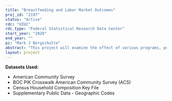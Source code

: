 ```yaml
---
title: "Breastfeeding and Labor Market Outcomes"
proj_id: "2197"
status: "Active"
rdc: "UIUC"
rdc_type: "Federal Statistical Research Data Center"
start_year: "2020"
end_year: ""
pi: "Mark J Borgschulte"
abstract: "This project will examine the effect of various programs, policies, and health services that target breastfeeding on women's return to work after childbirth. Our analysis will use temporal and geographic variation in these factors to examine how changes in breastfeeding and breastfeeding support--for example, workplace regulations requiring employers to provide workers with reasonable accommodation to express breastmilk during the workday--affect mother's labor market outcomes, such as employment, hours, and occupation. The primary empirical methods used will be event study and difference-in-difference models; we will also explore instrumental variables models to address the endogeneity of local health services. The analysis will rely on two categories of variation: one, state-level changes in polices and programs that should affect mothers of infants (such as workplace laws mentioned above), with some sub-state analysis conducted to address heterogeneity issues; and two, narrow geographic variation that examines the local availability of breastfeeding support services, including the location of WIC offices, lactation support providers, and breastfeeding initiation rates at the nearest hospital. "
layout: project
---
```


**Datasets Used:**

  - American Community Survey 
  - BOC PIK Crosswalk American Community Survey (ACS) 
  - Census Household Composition Key File 
  - Supplementary Public Data - Geographic Codes 

